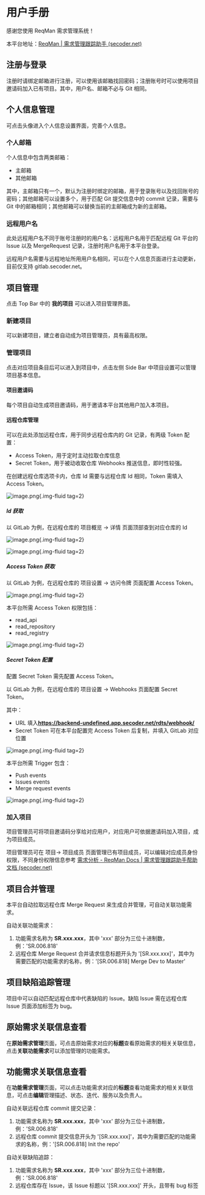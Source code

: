 # 用户手册

感谢您使用 ReqMan 需求管理系统！

本平台地址：[ReqMan | 需求管理跟踪助手 (secoder.net)](https://frontend-undefined.app.secoder.net/)

## 注册与登录

注册时请绑定邮箱进行注册，可以使用该邮箱找回密码；注册账号时可以使用项目邀请码加入已有项目。其中，用户名、邮箱不必与 Git 相同。

## 个人信息管理

可点击头像进入个人信息设置界面，完善个人信息。

### 个人邮箱

个人信息中包含两类邮箱：
+ 主邮箱
+ 其他邮箱

其中，主邮箱只有一个，默认为注册时绑定的邮箱，用于登录账号以及找回账号的密码；其他邮箱可以设置多个，用于匹配 Git 提交信息中的 commit 记录，需要与 Git 中的邮箱相同；其他邮箱可以替换当前的主邮箱成为新的主邮箱。

### 远程用户名

此处远程用户名不同于账号注册时的用户名：远程用户名用于匹配远程 Git 平台的 Issue 以及 MergeRequest 记录，注册时用户名用于本平台登录。

远程用户名需要与远程地址所用用户名相同，可以在个人信息页面进行主动更新，目前仅支持 gitlab.secoder.net。

## 项目管理

点击 Top Bar 中的 **我的项目** 可以进入项目管理界面。

### 新建项目

可以新建项目，建立者自动成为项目管理员，具有最高权限。

### 管理项目

点击对应项目条目后可以进入到项目中，点击左侧 Side Bar 中项目设置可以管理项目基本信息。

#### 项目邀请码

每个项目自动生成项目邀请码，用于邀请本平台其他用户加入本项目。

#### 远程仓库管理

可以在此处添加远程仓库，用于同步远程仓库内的 Git 记录，有两级 Token 配置：

+ Access Token，用于定时主动拉取仓库信息
+ Secret Token，用于被动收取仓库 Webhooks 推送信息，即时性较强。

在创建远程仓库选项卡内，仓库 Id 需要与远程仓库 Id 相同，Token 需填入 Access Token。

![image.png](https://s2.loli.net/2022/05/09/5dNheGXfVnogycB.png){.img-fluid tag=2}

##### Id 获取

以 GitLab 为例，在远程仓库的 项目概览 -> 详情 页面顶部查到对应仓库的 Id

![image.png](https://s2.loli.net/2022/05/09/R2ZJb1h4pqgoaP5.png){.img-fluid tag=2}

![image.png](https://s2.loli.net/2022/05/09/I26zetQcThHPGdq.png){.img-fluid tag=2}

##### Access Token 获取

以 GitLab 为例，在远程仓库的 项目设置 -> 访问令牌 页面配置 Access Token。

![image.png](https://s2.loli.net/2022/05/09/yHazjreP714hMAC.png){.img-fluid tag=2}

本平台所需 Access Token 权限包括：

+ read_api
+ read_repository
+ read_registry

![image.png](https://s2.loli.net/2022/05/09/3MdWhlAj1vx7Epu.png){.img-fluid tag=2}

##### Secret Token 配置

配置 Secret Token 需先配置 Access Token。

以 GitLab 为例，在远程仓库的 项目设置 -> Webhooks 页面配置 Secret Token。

其中：

+ URL 填入**https://backend-undefined.app.secoder.net/rdts/webhook/**
+ Secret Token 可在本平台配置完 Access Token 后复制，并填入 GitLab 对应位置

![image.png](https://s2.loli.net/2022/05/09/euk4Lrtg6WUXcRs.png){.img-fluid tag=2}

本平台所需 Trigger 包含：
+ Push events
+ Issues events
+ Merge request events

![image.png](https://s2.loli.net/2022/05/09/R5wKSHVigvFqo8j.png){.img-fluid tag=2}

### 加入项目

项目管理员可将项目邀请码分享给对应用户，对应用户可依据邀请码加入项目，成为项目成员。

项目管理员可在 项目-> 项目成员 页面管理已有项目成员，可以编辑对应成员身份权限，不同身份权限信息参考 [需求分析 - ReqMan Docs | 需求管理跟踪助手帮助文档 (secoder.net)](https://doc-undefined.app.secoder.net/analysis/#_4)

## 项目合并管理

本平台自动拉取远程仓库 Merge Request 来生成合并管理，可自动关联功能需求。

自动关联功能需求：

1. 功能需求名称为 **SR.xxx.xxx**，其中 'xxx' 部分为三位十进制数，例：'SR.006.818'
2. 远程仓库 Merge Request 合并请求信息标题开头为 '[SR.xxx.xxx]'，其中为需要匹配的功能需求的名称，例：'[SR.006.818] Merge Dev to Master'

## 项目缺陷追踪管理

项目中可以自动匹配远程仓库中代表缺陷的 Issue。缺陷 Issue 需在远程仓库 Issue 页面添加标签为 bug。

## 原始需求关联信息查看

在**原始需求管理**页面，可点击原始需求对应的**标题**查看原始需求的相关关联信息，点击**关联功能需求**可以添加管理的功能需求。

## 功能需求关联信息查看

在**功能需求管理**页面，可以点击功能需求对应的**标题**查看功能需求的相关关联信息，可点击**编辑**管理描述、状态、迭代、服务以及负责人。

自动关联远程仓库 commit 提交记录：

1. 功能需求名称为 **SR.xxx.xxx**，其中 'xxx' 部分为三位十进制数，例：'SR.006.818'
2. 远程仓库 commit 提交信息开头为 '[SR.xxx.xxx]'，其中为需要匹配的功能需求的名称，例：'[SR.006.818] Init the repo'

自动关联缺陷追踪：

1. 功能需求名称为 **SR.xxx.xxx**，其中 'xxx' 部分为三位十进制数，例：'SR.006.818'
2. 远程仓库存在 Issue，该 Issue 标题以 '[SR.xxx.xxx]' 开头，且带有 bug 标签